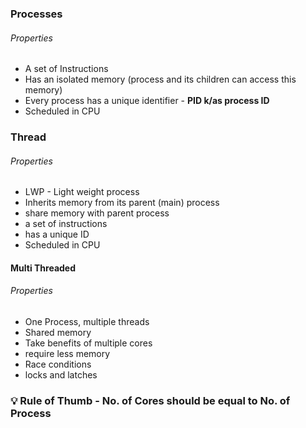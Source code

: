 
### Processes

###### Properties
- A set of Instructions
- Has an isolated memory (process and its children can access this memory)
- Every process has a unique identifier - **PID k/as process ID** 
- Scheduled in CPU


### Thread

###### Properties
- LWP - Light weight process
- Inherits memory from its parent (main) process
- share memory with parent process
- a set of instructions
- has a unique ID
- Scheduled in CPU


#### Multi Threaded
###### Properties
- One Process, multiple threads
- Shared memory
- Take benefits of multiple cores
- require less memory
- Race conditions
- locks and latches



### 💡 Rule of Thumb - No. of Cores should be equal to No. of Process 
